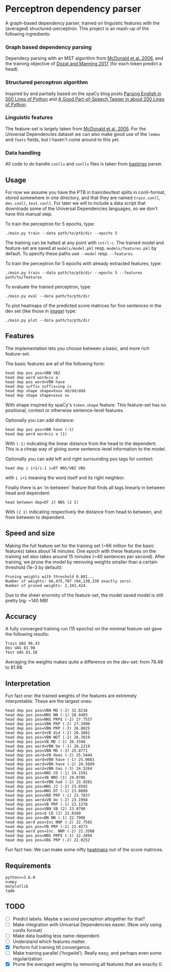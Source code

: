 # Perceptron dependency parser
A graph-based dependency parser, trained on linguistic features with the (averaged) structured-perceptron.
This project is an mash-up of the following ingredients:

### Graph based dependency parsing
Dependecy parsing with an MST algorithm from [McDonald et al. 2006](https://www.seas.upenn.edu/~strctlrn/bib/PDF/nonprojectiveHLT-EMNLP2005.pdf), and the training objective of [Dozat and Manning 2017](https://arxiv.org/pdf/1611.01734.pdf) (for each token predict a head).

### Structured perceptron algorithm
Inspired by and partially based on the spaCy blog posts [Parsing English in 500 Lines of Python](https://explosion.ai/blog/parsing-english-in-python) and [A Good Part-of-Speech Tagger in about 200 Lines of Python](https://explosion.ai/blog/part-of-speech-pos-tagger-in-python).

### Linguistic features
The feature-set is largely taken from [McDonald et al. 2005](https://www.seas.upenn.edu/~strctlrn/bib/PDF/dependencyACL2005.pdf). For the Universal Dependencies dataset we can also make good use of the `lemma` and `feats` fields, but I haven't come around to this yet.

### Data handling
All code to do handle `conllu` and `conllx` files is taken from [bastings](https://github.com/bastings/parser/tree/extended_parser) parser.

## Usage
For now we assume you have the PTB in train/dev/test splits in conll-format, stored somewhere in one directory, and that they are named `train.conll`, `dev.conll`, `test.conll`. For later we will to include a data script that downloads some of the Universal Dependencies languages, so we don't have this manual step.

To train the perceptron for 5 epochs, type:
```
./main.py train --data path/to/ptb/dir --epochs 5
```
The training can be halted at any point with `cntrl-c`. The trained model and feature-set are saved at `models/model.pkl` resp. `models/features.pkl` by default. To specify these paths use `--model` resp. `--features`.

To train the perceptron for 5 epochs with already extracted features, type:
```
./main.py train --data path/to/ptb/dir --epochs 5 --features path/to/features
```

To evaluate the trained perceptron, type:
```
./main.py eval --data path/to/ptb/dir
```

To plot heatmaps of the predicted score matrices for five sentences in the dev set (like those in [image](image)) type:
```
./main.py plot --data path/to/ptb/dir
```

## Features
The implementation lets you choose between a basic, and more rich feature-set.

The basic features are all of the following form:
```
head dep pos pos=VBN VBZ
head dep word word=is a
head dep pos word=VBN have
head dep suffix suffix=ing is
head dep shape shape=Xxxx dd/dd/ddd
head dep shape shape=xxxx xx
```
With shape inspired by spaCy's `token.shape` feature. This feature-set has no positional, context or otherwise sentence-level features.

Optionally you can add distance:
```
head dep pos pos=VBN have (-1)
head dep word word=is a (1)
```
With `(-1)` indicating the linear distance from the head to the dependent. This is a cheap way of giving some sentence-level information to the model.

Optionally you can add left and right surrounding pos tags for context:
```
head dep i i+1/i-1 i=DT NNS/VBZ VBG
```
with `i i+1` meaning the word itself and its right neighbor.

Finally there is an 'in-between' feature that finds all tags linearly in between head and dependent:
```
head between dep=DT JJ NNS (2 1)
```
With `(2 1)` indicating respectively the distance from head to between, and from between to dependent.

## Speed and size
Making the full feature set for the training set (~66 million for the basic features) takes about 14 minutes. One epoch with these features on the training set also takes around 15 minutes (~40 sentences per second). After training, we prune the model by removing weights smaller than a certain threshold (1e-3 by default):
```
Pruning weights with threshold 0.001...
Number of weights: 66,475,707 (64,130,339 exactly zero).
Number of pruned weights: 2,343,424.
```
Due to the sheer enormity of the feature-set, the model saved model is still pretty big: ~140 MB!

## Accuracy
A fully converged training run (15 epochs) on the minimal feature-set gave the following results:
```
Train UAS 96.43
Dev UAS 81.98
Test UAS 81.58
```
Averaging the weights makes quite a difference on the dev-set: from 78.48 to 81.98.

## Interpretation
Fun fact one: the trained weights of the features are extremely interpretable. These are the largest ones:
```
head dep pos pos=VBN MD (-2) 32.0216
head dep pos pos=NNS NN (-1) 28.4403
head dep pos pos=NNS PRP$ (-2) 27.7557
head dep pos pos=VBN PRP (-2) 27.3990
head dep pos pos=VBN PRP (-3) 26.8825
head dep pos word=VB did (-2) 26.3881
head dep pos pos=VBN WDT (-2) 26.3819
head dep pos pos=VB MD (-1) 26.3348
head dep pos word=VBN be (-1) 26.2219
head dep pos pos=VBN MD (-3) 25.8771
head dep pos word=VB does (-2) 25.5444
head dep pos word=VBN have (-1) 25.0681
head dep pos word=VBN have (-2) 24.5689
head dep pos word=VBN has (-3) 24.5264
head dep pos pos=NNS CD (-1) 24.1591
head dep pos pos=VB NNS (1) 24.0786
head dep pos word=VBN had (-2) 23.9201
head dep pos pos=NNS JJ (-2) 23.8582
head dep pos pos=NNS DT (-1) 23.8089
head dep pos pos=VBD PRP (-1) 23.7837
head dep pos word=VB do (-2) 23.1994
head dep pos pos=VB PRP (-1) 23.1278
head dep pos pos=VBN VB (2) 23.0798
head dep pos pos=$ CD (1) 22.8169
head dep pos pos=NN NN (-1) 22.7906
head dep word pos=Inc NNP (-2) 22.7582
head dep pos pos=VB PRP (-2) 22.4573
head dep word pos=Inc. NNP (-2) 22.3508
head dep pos pos=NNS PRP$ (-1) 22.2894
head dep pos pos=VBG PRP (-2) 22.0252
```
Fun fact two: We can make some nifty [heatmaps](image) out of the score matrices.

## Requirements
```
python>=3.6.0
numpy
matplotlib
tqdm
```

## TODO
- [ ] Predict labels. Maybe a second perceptron altogether for that?
- [ ] Make integration with Universal Dependencies easier. (Now only using conllx format)
- [ ] Make data loading less name-dependent.
- [ ] Understand which features matter.
- [X] Perform full training till convergence.
- [ ] Make training parallel ('hogwild'). Really easy, and perhaps even some regularization.
- [X] Prune the averaged weights by removing all features that are exactly 0.
